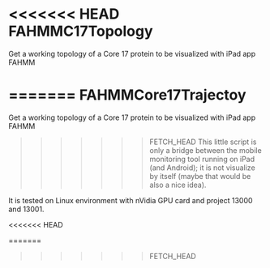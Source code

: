 <<<<<<< HEAD
FAHMMC17Topology
================

Get a working topology of a Core 17 protein to be visualized with iPad app FAHMM

=======
FAHMMCore17Trajectoy
====================

Get a working topology of a Core 17 protein to be visualized with iPad app FAHMM


>>>>>>> FETCH_HEAD
This little script is only a bridge between the mobile monitoring tool running on iPad (and Android); it is not visualize by itself (maybe that would be also a nice idea).

It is tested on Linux environment with nVidia GPU card and project 13000 and 13001.

<<<<<<< HEAD



=======
>>>>>>> FETCH_HEAD
